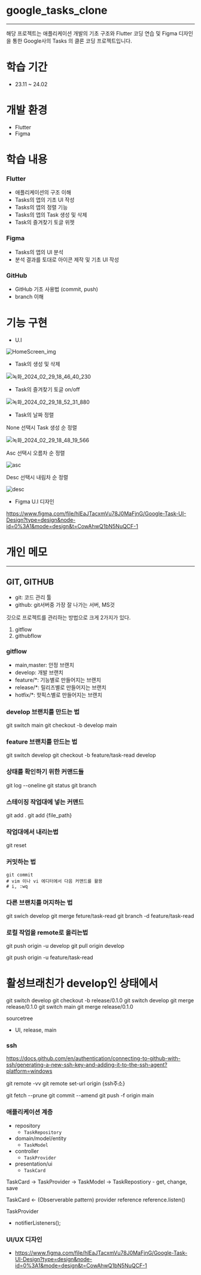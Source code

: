 # google_tasks_clone
---
해당 프로젝트는 애플리케이션 개발의 기초 구조와 Flutter 코딩 연습 및 Figma 디자인을 통한
Google사의 Tasks 의 클론 코딩 프로젝트입니다.

# 학습 기간
- 23.11 ~ 24.02

# 개발 환경
- Flutter
- Figma


# 학습 내용
### Flutter

- 애플리케이션의 구조 이해
- Tasks의 앱의 기초 UI 작성
- Tasks의 앱의 정렬 기능
- Tasks의 앱의 Task 생성 및 삭제
- Task의 즐겨찾기 토글 위젯


### Figma

- Tasks의 앱의 UI 분석
- 분석 결과를 토대로 아이콘 제작 및 기초 UI 작성


### GitHub
- GitHub 기초 사용법 (commit, push)
- branch 이해


# 기능 구현

- U.I
  
![HomeScreen_img](https://github.com/Kim-Martino/Google-Task-Clone/assets/111330098/ecaf85cd-a467-4d97-9488-0ec0549fe3ca)

- Task의 생성 및 삭제

![녹화_2024_02_29_18_46_40_230](https://github.com/Kim-Martino/Google-Task-Clone/assets/111330098/d72c9c8b-15d2-4592-a1e5-be2673aee80d)


- Task의 즐겨찾기 토글 on/off
  
![녹화_2024_02_29_18_52_31_880](https://github.com/Kim-Martino/Google-Task-Clone/assets/111330098/30233fbe-f889-4bd3-9cbd-0be9422aef1a)


- Task의 날짜 정렬

None 선택시 Task 생성 순 정렬

![녹화_2024_02_29_18_48_19_566](https://github.com/Kim-Martino/Google-Task-Clone/assets/111330098/4a46dd84-4a7f-43d0-ae4c-2bea57125670)


Asc 선택시 오름차 순 정렬

![asc](https://github.com/Kim-Martino/Google-Task-Clone/assets/111330098/211fe1eb-69c2-40d9-a9ff-1557734d370d)


Desc 선택시 내림차 순 정렬

![desc](https://github.com/Kim-Martino/Google-Task-Clone/assets/111330098/bf2f6d3e-bdd9-4c7c-b452-85b0ccfbd180)

- Figma U.I 디자인

https://www.figma.com/file/hlEaJTacxmVu78J0MaFjnG/Google-Task-UI-Design?type=design&node-id=0%3A1&mode=design&t=CowAhwQ1bN5NuQCF-1

# 개인 메모
---
## GIT, GITHUB
- git: 코드 관리 툴
- github: git서버중 가장 잘 나가는 서버, MS것

깃으로 프로젝트를 관리하는 방법으로 크게 2가지가 있다.
1. gitflow
2. githubflow

### gitflow

- main,master: 안정 브랜치
- develop: 개발 브랜치
- feature/*: 기능별로 만들어지는 브랜치
- release/*: 릴리즈별로 만들어지는 브랜치
- hotfix/*: 핫픽스별로 만들어지는 브랜치

### develop 브랜치를 만드는 법
git switch main
git checkout -b develop main

### feature 브랜치를 만드는 법
git switch develop
git checkout -b feature/task-read develop


### 상태를 확인하기 위한 커맨드들
git log --oneline
git status
git branch

### 스테이징 작업대에 넣는 커맨드
git add .
git add {file_path}

### 작업대에서 내리는법
git reset

### 커밋하는 법

```
git commit
# vim 이나 vi 에디터에서 다음 커맨드를 활용
# i, :wq
```

### 다른 브랜치를 머지하는 법

git swich develop
git merge feture/task-read
git branch -d feature/task-read

### 로컬 작업을 remote로 올리는법
git push origin -u develop
git pull origin develop

git push origin -u feature/task-read

# 활성브래친가 develop인 상태에서
git switch develop
git checkout -b release/0.1.0
git switch develop
git merge release/0.1.0
git switch main
git merge release/0.1.0

sourcetree
- UI, release, main

### ssh

https://docs.github.com/en/authentication/connecting-to-github-with-ssh/generating-a-new-ssh-key-and-adding-it-to-the-ssh-agent?platform=windows

git remote -vv
git remote set-url origin {ssh주소}

git fetch --prune
git commit --amend
git push -f origin main



### 애플리케이션 계층

- repository
    - `TaskRepository`
- domain/model/entity
    - `TaskModel`
- controller
    - `TaskProvider`
- presentation/ui
    - `TaskCard`

TaskCard -> TaskProvider -> TaskModel
                         -> TaskRepostiory
            - get, change, save

TaskCard <- (Observerable pattern)
 provider reference
 reference.listen()

TaskProvider
 - notifierListeners();


 ### UI/UX 디자인

 - https://www.figma.com/file/hlEaJTacxmVu78J0MaFjnG/Google-Task-UI-Design?type=design&node-id=0%3A1&mode=design&t=CowAhwQ1bN5NuQCF-1
